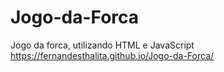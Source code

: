 # Jogo-da-Forca
Jogo da forca, utilizando HTML e JavaScript
<br>
https://fernandesthalita.github.io/Jogo-da-Forca/
